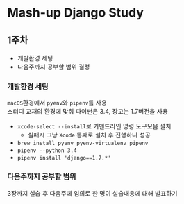 # Mash-up Django Study

## 1주차

- 개발환경 세팅
- 다음주까지 공부할 범위 결정

### 개발환경 세팅

`macOS`환경에서 `pyenv`와 `pipenv`를 사용  
스터디 교재의 환경에 맞춰 파이썬은 3.4, 장고는 1.7버전을 사용

- `xcode-select --install`로 커맨드라인 명령 도구모음 설치
	- 실패시 그냥 `Xcode` 통째로 설치 후 진행하니 성공
- `brew install pyenv pyenv-virtualenv pipenv`
- `pipenv --python 3.4`
- `pipenv install 'django==1.7.*'`

### 다음주까지 공부할 범위

3장까지 실습 후 다음주에 임의로 한 명이 실습내용에 대해 발표하기